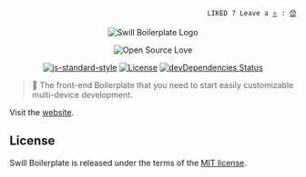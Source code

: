 
<p align="right">
  <code>LIKED ? Leave a <a href="https://github.com/tiagoporto/generator-swill-boilerplate">⭐</a> : <a href="https://github.com/tiagoporto/generator-swill-boilerplate/issues">😞</a></code>
</p>

<p align="center">
    <img src="http://tiagoporto.github.io/swillboilerplate.rocks/img/logos/logo.png" alt="Swill Boilerplate Logo">
</p>

<p align="center">
  <img src="https://badges.frapsoft.com/os/v3/open-source.svg?v=103" alt="Open Source Love">
</p>


<p align="center">
    <a href="http://standardjs.com"><img src="https://img.shields.io/badge/code%20style-standard-yellow.svg?style=flat-square" alt="js-standard-style"></a>
    <a href="https://raw.githubusercontent.com/tiagoporto/swillboilerplate.rocks/master/LICENSE"><img src="https://img.shields.io/github/license/tiagoporto/swillboilerplate.rocks.svg?style=flat-square" alt="License"></a>
    <a href="https://david-dm.org/tiagoporto/swillboilerplate.rocks?type=dev"><img src="https://img.shields.io/david/dev/tiagoporto/swillboilerplate.rocks.svg?style=flat-square" alt="devDependencies Status"></a>
</p>


> 🍺 The front-end Boilerplate that you need to start easily customizable multi-device development.

Visit the [website](http://swillboilerplate.rocks/).


## License

Swill Boilerplate is released under the terms of the [MIT license](https://github.com/tiagoporto/swill-boilerplate/blob/master/LICENSE).
